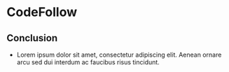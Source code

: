 # CodeFollow
## Conclusion

* Lorem ipsum dolor sit amet, consectetur adipiscing elit. Aenean ornare arcu sed dui interdum ac faucibus risus tincidunt.